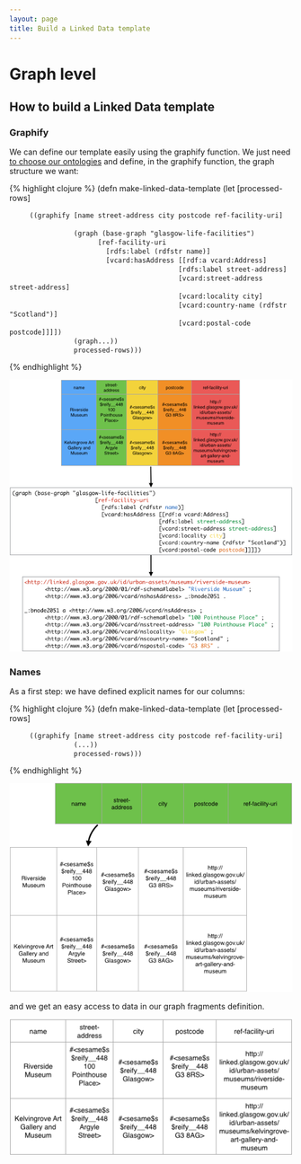 ```yaml
---
layout: page
title: Build a Linked Data template
---
```


# Graph level

## How to build a Linked Data template

### Graphify
We can define our template easily using the graphify function. We just need [to choose our ontologies](420_ontology_choice.html) and define, in the graphify function, the graph structure we want:

{% highlight clojure %}
(defn make-linked-data-template
  (let [processed-rows]

         ((graphify [name street-address city postcode ref-facility-uri]

                    (graph (base-graph "glasgow-life-facilities")
                          [ref-facility-uri
                            [rdfs:label (rdfstr name)]
                            [vcard:hasAddress [[rdf:a vcard:Address]
                                              [rdfs:label street-address]
                                              [vcard:street-address street-address]
                                              [vcard:locality city]
                                              [vcard:country-name (rdfstr "Scotland")]
                                              [vcard:postal-code postcode]]]])
                    (graph...))
                    processed-rows)))
{% endhighlight %}

![Linked Data template](/assets/310_linked_data_template_3.png)

### Names

As a first step: we have defined explicit names for our columns:

{% highlight clojure %}
(defn make-linked-data-template
  (let [processed-rows]

         ((graphify [name street-address city postcode ref-facility-uri]
                    (...))
                    processed-rows)))
{% endhighlight %}

![Linked Data template](/assets/310_linked_data_template_1.png)

and we get an easy access to data in our graph fragments definition.

![Linked Data template](/assets/310_linked_data_template_2.png)
